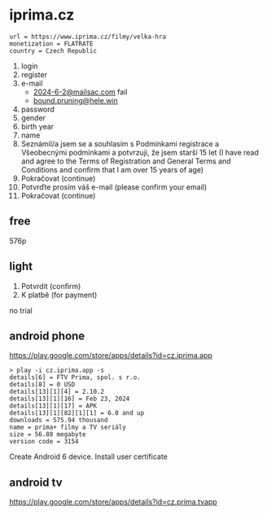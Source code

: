 # iprima.cz

~~~
url = https://www.iprima.cz/filmy/velka-hra
monetization = FLATRATE
country = Czech Republic
~~~

1. login
2. register
3. e-mail
   - 2024-6-2@mailsac.com fail
   - bound.pruning@hele.win
4. password
5. gender
6. birth year
7. name
8. Seznámil/a jsem se a souhlasím s Podmínkami registrace a Všeobecnými
   podmínkami a potvrzuji, že jsem starší 15 let (I have read and agree to the
   Terms of Registration and General Terms and Conditions and confirm that I am
   over 15 years of age)
9. Pokračovat (continue)
10. Potvrďte prosím váš e-mail (please confirm your email)
11. Pokračovat (continue)

## free

576p

## light

1. Potvrdit (confirm)
2. K platbě (for payment)

no trial

## android phone

https://play.google.com/store/apps/details?id=cz.iprima.app

~~~
> play -i cz.iprima.app -s
details[6] = FTV Prima, spol. s r.o.
details[8] = 0 USD
details[13][1][4] = 2.10.2
details[13][1][16] = Feb 23, 2024
details[13][1][17] = APK
details[13][1][82][1][1] = 6.0 and up
downloads = 575.94 thousand
name = prima+ filmy a TV seriály
size = 56.88 megabyte
version code = 3154
~~~

Create Android 6 device. Install user certificate

## android tv

https://play.google.com/store/apps/details?id=cz.prima.tvapp
